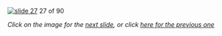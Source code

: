 [![slide 27](https://dl.dropboxusercontent.com/u/2977490/presentations/cookbook/img27.jpg)](28.md)
27 of 90

_Click on the image for the [next slide](28.md), or click [here for the previous one](26.md)_